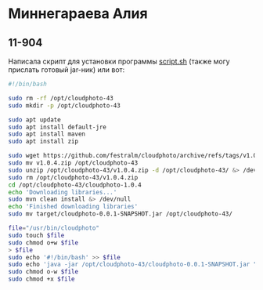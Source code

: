 # Миннегараева Алия
## 11-904
Написала скрипт для установки программы [script.sh](https://github.com/festralm/cloudphoto/blob/master/script.sh) (также могу прислать готовый jar-ник) или вот:
```sh
#!/bin/bash

sudo rm -rf /opt/cloudphoto-43
sudo mkdir -p /opt/cloudphoto-43

sudo apt update
sudo apt install default-jre
sudo apt install maven
sudo apt install zip

sudo wget https://github.com/festralm/cloudphoto/archive/refs/tags/v1.0.4.zip
sudo mv v1.0.4.zip /opt/cloudphoto-43
sudo unzip /opt/cloudphoto-43/v1.0.4.zip -d /opt/cloudphoto-43/ &> /dev/null
sudo rm /opt/cloudphoto-43/v1.0.4.zip
cd /opt/cloudphoto-43/cloudphoto-1.0.4
echo 'Downloading libraries...'
sudo mvn clean install &> /dev/null
echo 'Finished downloading libraries'
sudo mv target/cloudphoto-0.0.1-SNAPSHOT.jar /opt/cloudphoto-43/

file="/usr/bin/cloudphoto"
sudo touch $file
sudo chmod o+w $file
> $file
sudo echo '#!/bin/bash' >> $file
sudo echo 'java -jar /opt/cloudphoto-43/cloudphoto-0.0.1-SNAPSHOT.jar "$@"' >> $file
sudo chmod o-w $file
sudo chmod +x $file
```
